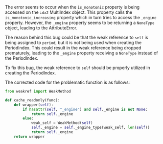 The error seems to occur when the `is_monotonic` property is being accessed on the `idx2` MultiIndex object. This property calls the `is_monotonic_increasing` property which in turn tries to access the `_engine` property. However, the `_engine` property seems to be returning a `NoneType` object, leading to the AttributeError.

The reason behind this bug could be that the weak reference to `self` is being assigned to `period`, but it is not being used when creating the PeriodIndex. This could result in the weak reference being dropped prematurely, leading to the `_engine` property receiving a `NoneType` instead of the PeriodIndex.

To fix this bug, the weak reference to `self` should be properly utilized in creating the PeriodIndex. 

The corrected code for the problematic function is as follows:

```python
from weakref import WeakMethod

def cache_readonly(func):
    def wrapper(self):
        if hasattr(self, "_engine") and self._engine is not None:
            return self._engine
        else:
            weak_self = WeakMethod(self)
            self._engine = self._engine_type(weak_self, len(self))
            return self._engine
    return wrapper
```